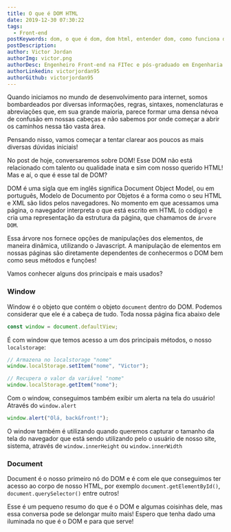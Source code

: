 ```yaml
---
title: O que é DOM HTML
date: 2019-12-30 07:30:22
tags:
  - Front-end
postKeywords: dom, o que é dom, dom html, entender dom, como funciona dom, dom web, web, front-end
postDescription:
author: Victor Jordan
authorImg: victor.png
authorDesc: Engenheiro Front-end na FITec e pós-graduado em Engenharia de Software pela PUC-MG e formado em Banco de Dados pela Fatec, apaixonado por usabilidade, performance e UX!
authorLinkedin: victorjordan95
authorGithub: victorjordan95
---
```


Quando iniciamos no mundo de desenvolvimento para internet, somos bombardeados por diversas informações, regras, sintaxes, nomenclaturas e abreviações que, em sua grande maioria, parece formar uma densa névoa de confusão em nossas cabeças e não sabemos por onde começar a abrir os caminhos nessa tão vasta área.

Pensando nisso, vamos começar a tentar clarear aos poucos as mais diversas dúvidas iniciais!

No post de hoje, conversaremos sobre DOM! Esse DOM não está relacionado com talento ou qualidade inata e sim com nosso querido HTML!
Mas e aí, o que é esse tal de DOM?

<!-- more -->

DOM é uma sigla que em inglês significa Document Object Model, ou em português, Modelo de Documento por Objetos é a forma como o seu HTML e XML são lidos pelos navegadores.
No momento em que acessamos uma página, o navegador interpreta o que está escrito em HTML (o código) e cria uma representação da estrutura da página, que chamamos de `árvore DOM`.

Essa árvore nos fornece opções de manipulações dos elementos, de maneira dinâmica, utilizando o Javascript.
A manipulação de elementos em nossas páginas são diretamente dependentes de conhecermos o DOM bem como seus métodos e funções!

Vamos conhecer alguns dos principais e mais usados?

### Window

Window é o objeto que contém o objeto `document` dentro do DOM. Podemos considerar que ele é a cabeça de tudo.
Toda nossa página fica abaixo dele

```javascript
const window = document.defaultView;
```

É com window que temos acesso a um dos principais métodos, o nosso `localstorage`:

```javascript
// Armazena no localstorage "nome"
window.localStorage.setItem("nome", "Victor");

// Recupera o valor da variável "nome"
window.localStorage.getItem("nome");
```

Com o window, conseguimos também exibir um alerta na tela do usuário! Através do `window.alert`

```javascript
window.alert("Olá, back&front!");
```

O window também é utilizando quando queremos capturar o tamanho da tela do navegador que está sendo utilizando pelo o usuário de nosso site, sistema, através de `window.innerHeight` ou `window.innerWidth`

### Document

Document é o nosso primeiro nó do DOM e é com ele que conseguimos ter acesso ao corpo de nosso HTML, por exemplo `document.getElementById()`, `document.querySelector()` entre outros!

Esse é um pequeno resumo do que é o DOM e algumas coisinhas dele, mas essa conversa pode se delongar muito mais!
Espero que tenha dado uma iluminada no que é o DOM e para que serve!

